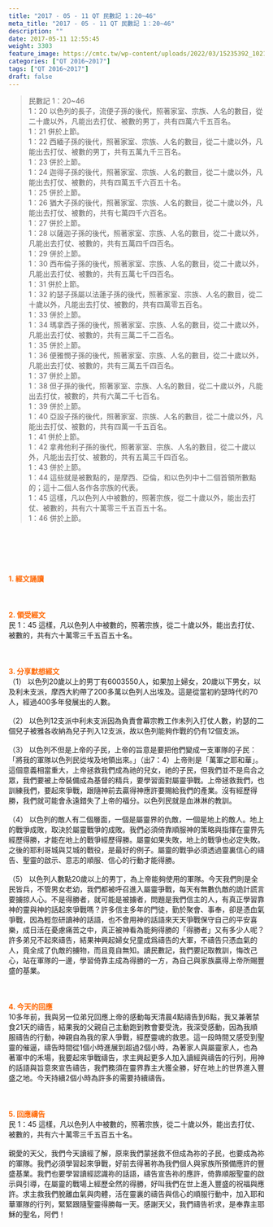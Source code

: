 ```yaml
---
title: "2017 - 05 - 11 QT 民數記 1：20~46"
meta_title: "2017 - 05 - 11 QT 民數記 1：20~46"
description: ""
date: 2017-05-11 12:55:45
weight: 3303
feature_image: https://cmtc.tw/wp-content/uploads/2022/03/15235392_10211799862337740_180693556567566654_o-1.webp
categories: ["QT 2016~2017"]
tags: ["QT 2016~2017"]
draft: false
---
```


<blockquote>民數記 1：20~46<br />
1：20 以色列的長子，流便子孫的後代，照著家室、宗族、人名的數目，從二十歲以外，凡能出去打仗、被數的男丁，共有四萬六千五百名。<br />
1：21 併於上節。<br />
1：22 西緬子孫的後代，照著家室、宗族、人名的數目，從二十歲以外，凡能出去打仗、被數的男丁，共有五萬九千三百名。<br />
1：23 併於上節。<br />
1：24 迦得子孫的後代，照著家室、宗族、人名的數目，從二十歲以外，凡能出去打仗、被數的，共有四萬五千六百五十名。<br />
1：25 併於上節。<br />
1：26 猶大子孫的後代，照著家室、宗族、人名的數目，從二十歲以外，凡能出去打仗、被數的，共有七萬四千六百名。<br />
1：27 併於上節。<br />
1：28 以薩迦子孫的後代，照著家室、宗族、人名的數目，從二十歲以外，凡能出去打仗、被數的，共有五萬四千四百名。<br />
1：29 併於上節。<br />
1：30 西布倫子孫的後代，照著家室、宗族、人名的數目，從二十歲以外，凡能出去打仗、被數的，共有五萬七千四百名。<br />
1：31 併於上節。<br />
1：32 約瑟子孫屬以法蓮子孫的後代，照著家室、宗族、人名的數目，從二十歲以外，凡能出去打仗、被數的，共有四萬零五百名。<br />
1：33 併於上節。<br />
1：34 瑪拿西子孫的後代，照著家室、宗族、人名的數目，從二十歲以外，凡能出去打仗、被數的，共有三萬二千二百名。<br />
1：35 併於上節。<br />
1：36 便雅憫子孫的後代，照著家室、宗族、人名的數目，從二十歲以外，凡能出去打仗、被數的，共有三萬五千四百名。<br />
1：37 併於上節。<br />
1：38 但子孫的後代，照著家室、宗族、人名的數目，從二十歲以外，凡能出去打仗，被數的，共有六萬二千七百名。<br />
1：39 併於上節。<br />
1：40 亞設子孫的後代，照著家室、宗族、人名的數目，從二十歲以外，凡能出去打仗、被數的，共有四萬一千五百名。<br />
1：41 併於上節。<br />
1：42 拿弗他利子孫的後代，照著家室、宗族、人名的數目，從二十歲以外，凡能出去打仗、被數的，共有五萬三千四百名。<br />
1：43 併於上節。<br />
1：44 這些就是被數點的，是摩西、亞倫，和以色列中十二個首領所數點的；這十二個人各作各宗族的代表。<br />
1：45 這樣，凡以色列人中被數的，照著宗族，從二十歲以外，能出去打仗、被數的，共有六十萬零三千五百五十名。<br />
1：46 併於上節。</blockquote><br />
&nbsp;<br />
<br />
&nbsp;<br />
<br />
<span style="color: #ff6600;"><strong>1. </strong><strong>經文誦讀</strong></span><br />
<br />
<span style="color: #ff6600;"><strong> </strong></span><br />
<br />
<span style="color: #ff6600;"><strong>2. </strong><strong>領受經文<br />
</strong></span>民 1：45 這樣，凡以色列人中被數的，照著宗族，從二十歲以外，能出去打仗、被數的，共有六十萬零三千五百五十名。<br />
<br />
&nbsp;<br />
<br />
<span style="color: #ff6600;"><strong>3. 分享默想經文<br />
</strong></span>（1） 以色列20歲以上的男丁有6003550人，如果加上婦女，20歲以下男女，以及利未支派，摩西大約帶了200多萬以色列人出埃及。這是從當初約瑟時代的70人，經過400多年發展出的人數。<br />
<br />
（2） 以色列12支派中利未支派因為負責會幕宗教工作未列入打仗人數，約瑟的二個兒子被雅各收納為兒子列入12支派，故以色列能夠作戰的仍有12個支派。<br />
<br />
（3） 以色列不但是上帝的子民，上帝的旨意是要把他們變成一支軍隊的子民：「將我的軍隊以色列民從埃及地領出來。」（出7：4）上帝則是「萬軍之耶和華」。這個意義相當重大，上帝拯救我們成為祂的兒女，祂的子民，但我們並不是烏合之眾，我們要被上帝裝備成為基督的精兵，要學習面對屬靈爭戰。上帝拯救我們，也訓練我們，要起來爭戰，跟隨神前去贏得神應許要賜給我們的產業。沒有經歷得勝，我們就可能會永遠錯失了上帝的福分。以色列民就是血淋淋的教訓。<br />
<br />
（4） 以色列的敵人有二個層面，一個是屬靈界的仇敵，一個是地上的敵人。地上的戰爭成敗，取決於屬靈戰爭的成敗。我們必須倚靠順服神的策略與指揮在靈界先經歷得勝，才能在地上的戰爭經歷得勝。屬靈如果失敗，地上的戰爭也必定失敗。之後的耶利哥城與艾城的戰役，是最好的例子。屬靈的戰爭必須透過靈裏信心的禱告、聖靈的啟示、意志的順服、信心的行動才能得勝。<br />
<br />
（5） 以色列人數點20歲以上的男丁，為上帝能夠使用的軍隊。今天我們則是全民皆兵，不管男女老幼，我們都被呼召進入屬靈爭戰，每天有無數仇敵的詭計謊言要擄掠人心。不是得勝者，就可能是被擄者，問題是我們信主的人，有真正學習靠神的靈與神的話起來爭戰嗎？許多信主多年的門徒，勤於聚會、事奉，卻是憑血氣爭戰，因為輕忽研讀神的話語，也不會用神的話語來天天爭戰保守自己的平安喜樂，成日活在憂慮痛苦之中，真正被神看為能夠得勝的「得勝者」又有多少人呢？許多弟兄不起來禱告，結果神興起婦女兒童成爲禱告的大軍，不禱告只憑血氣的人，竟全成了仇敵的擄物，而且竟自無知。讀民數記，我們要記取教訓，悔改己心，站在軍隊的一邊，學習倚靠主成為得勝的一方，為自己與家族贏得上帝所賜豐盛的基業。<br />
<br />
&nbsp;<br />
<br />
<span style="color: #ff6600;"><strong>4. 今天的回應<br />
</strong></span>10多年前，我與另一位弟兄回應上帝的感動每天清晨4點禱告到6點，我又兼著禁食21天的禱告，結果我的父親自己主動跑到教會要受洗，我深受感動，因為我順服禱告的行動，神親自為我的家人爭戰，經歷靈魂的救恩。這一段時間又感受到聖靈的催逼，禱告時間從1個小時進展到超過2個小時，為著家人與屬靈家人，也為著軍中的禾場，我要起來爭戰禱告，求主興起更多人加入讀經與禱告的行列，用神的話語與旨意來宣告禱告，我們務須在靈界靠主大獲全勝，好在地上的世界進入豐盛之地。今天持續2個小時為許多的需要持續禱告。<br />
<br />
&nbsp;<br />
<br />
<span style="color: #ff6600;"><strong>5. 回應禱告<br />
</strong></span>民 1：45 這樣，凡以色列人中被數的，照著宗族，從二十歲以外，能出去打仗、被數的，共有六十萬零三千五百五十名。<br />
<br />
親愛的天父，我們今天讀經了解，原來我們蒙拯救不但成為祢的子民，也要成為祢的軍隊。我們必須學習起來爭戰，好前去得著祢為我們個人與家族所預備應許的豐盛基業。我們也要學習讀經認識祢的話語，禱告宣告祢的應許，倚靠順服聖靈的啟示與引導，在屬靈的戰場上經歷全然的得勝，好叫我們在世上進入豐盛的祝福與應許。求主救我們脫離血氣與肉體，活在靈裏的禱告與信心的順服行動中，加入耶和華軍隊的行列，緊緊跟隨聖靈得勝每一天。感謝天父，我們禱告祈求，是奉靠主耶穌的聖名，阿們！
        